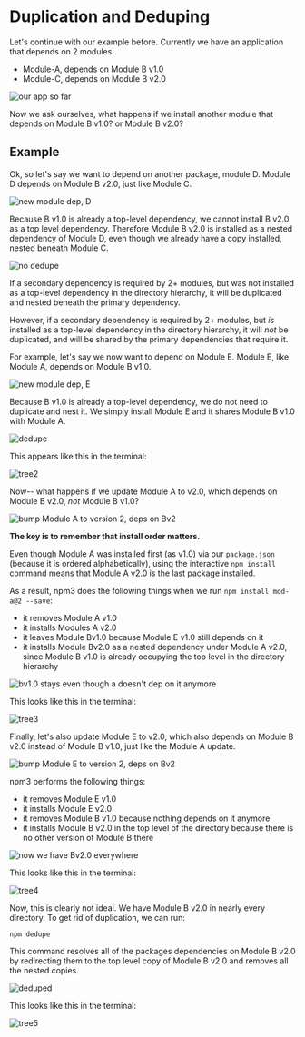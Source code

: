 # Duplication and Deduping


Let's continue with our example before. Currently we have an application
that depends on 2 modules:

  - Module-A, depends on Module B v1.0
  - Module-C, depends on Module B v2.0

![our app so far](images/appsofar.png)

Now we ask ourselves, what happens if we install another module that depends
on Module B v1.0? or Module B v2.0?

## Example

Ok, so let's say we want to depend on another package, module D. Module D
depends on Module B v2.0, just like Module C.

![new module dep, D](images/npm3deps5.png)

Because B v1.0 is already a top-level dependency, we cannot install B v2.0
as a top level dependency. Therefore Module B v2.0 is installed as a nested
dependency of Module D, even though we already have a copy installed, nested
beneath Module C.

![no dedupe](images/npm3deps6.png)

If a secondary dependency is required by 2+ modules, but was not installed as
a top-level dependency in the directory hierarchy, it will be duplicated and
nested beneath the primary dependency.

However, if a secondary dependency is required by 2+ modules, but *is*
installed as a top-level dependency in the directory hierarchy, it will *not*
be duplicated, and will be shared by the primary dependencies that require it.

For example, let's say we now want to depend on Module E. Module E, like Module
A, depends on Module B v1.0.

![new module dep, E](images/npm3deps7.png)

Because B v1.0 is already a top-level dependency, we do not need to duplicate
and nest it. We simply install Module E and it shares Module B v1.0 with
Module A.

![dedupe](images/npm3deps8.png)

This appears like this in the terminal:

![tree2](images/tree2.png)

Now-- what happens if we update Module A to v2.0, which depends on
Module B v2.0, *not* Module B v1.0?

![bump Module A to version 2, deps on Bv2](images/npm3deps9.png)

**The key is to remember that install order matters.**

Even though Module A was installed first (as v1.0) via our `package.json`
(because it is ordered alphabetically), using the interactive `npm install`
command means that Module A v2.0 is the last package installed.

As a result, npm3 does the following things when we run `npm install mod-a@2 --save`:

- it removes Module A v1.0
- it installs Modules A v2.0
- it leaves Module Bv1.0 because Module E v1.0 still depends on it
- it installs Module Bv2.0 as a nested dependency under Module A v2.0, since 
  Module B v1.0 is already occupying the top level in the directory hierarchy

![bv1.0 stays even though a doesn't dep on it anymore](images/npm3deps10.png)

This looks like this in the terminal:

![tree3](images/tree3.png)

Finally, let's also update Module E to v2.0, which also depends on Module B v2.0
instead of Module B v1.0, just like the Module A update.

![bump Module E to version 2, deps on Bv2](images/npm3deps11.png)

npm3 performs the following things:

- it removes Module E v1.0
- it installs Module E v2.0
- it removes Module B v1.0 because nothing depends on it anymore
- it installs Module B v2.0 in the top level of the directory because there is
  no other version of Module B there

![now we have Bv2.0 everywhere](images/npm3deps12.png)

This looks like this in the terminal:

![tree4](images/tree4.png)

Now, this is clearly not ideal. We have Module B v2.0 in nearly every directory.
To get rid of duplication, we can run:

```
npm dedupe
```

This command resolves all of the packages dependencies on Module B v2.0 by
redirecting them to the top level copy of Module B v2.0 and removes all the
nested copies.

![deduped](images/npm3deps13.png)

This looks like this in the terminal:

![tree5](images/tree5.png)

